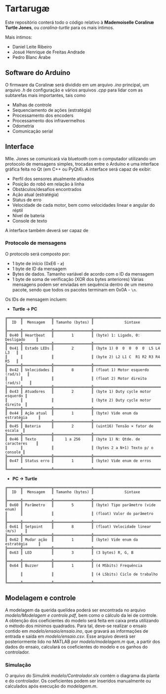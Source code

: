 # Tartarugæ

Este repositório conterá todo o código relativo à **Mademoiselle Coralinæ Turtle Jones**, ou _coralina-turtle_ para os mais íntimos.

Mais íntimos:
* Daniel Leite Ribeiro
* Josué Henrique de Freitas Andrade
* Pedro Blanc Árabe


## Software do Arduíno

O firmware da Coralinæ será dividido em um arquivo _.ino_ principal, um arquivo _.h_ de configuração e vários arquivos _.cpp_ para lidar com as subtarefas mais importantes, tais como
* Malhas de controle
* Sequenciamento de ações (estratégia)
* Processamento dos encoders
* Processamento dos infravermelhos
* Odometria
* Comunicação serial

## Interface 

Mlle. Jones se comunicará via bluetooth com o computador utilizando um protocolo de mensagens simples, trocadas entre o Arduíno e uma interface gráfica feita no Qt (em C++ ou PyQt4). A interface será capaz de exibir:
* Perfil dos sensores atualmente ativados
* Posição do robô em relação à linha
* Obstáculos/desafios encontrados
* Ação atual (estratégia)
* Status de erro
* Velocidade de cada motor, bem como velocidades linear e angular do réptil
* Nível de bateria
* Console de texto

A interface também deverá ser capaz de 

### Protocolo de mensagens

O protocolo será composto por:
* 1 byte de início (0xE6 - `æ`)
* 1 byte de ID da mensagem 
* Bytes de dados. Tamanho variável de acordo com o ID da mensagem
* 1 byte de soma de verificação (XOR dos bytes anteriores)
Várias mensagens podem ser enviadas em sequência dentro de um mesmo pacote, sendo que todos os pacotes terminam em 0x0A - `\n`.

Os IDs de mensagem incluem:
* **Turtle → PC**
```
╔══════╦═════════════╦═════════════════╦════════════════════════════════════╗
║  ID  ║  Mensagem   ║ Tamanho (bytes) ║              Sintaxe               ║
╠══════╬═════════════╬═════════════════╬════════════════════════════════════╣
║ 0x40 ║ Heartbeat   ║        1        ║ (byte) 1: Ligado, 0: Desligado     ║
╠══════╬═════════════╬═════════════════╬════════════════════════════════════╣
║ 0x41 ║ Estado LEDs ║        2        ║ (byte 1) 0  0  0  0  0  L5 L4 L3   ║
║      ║             ║                 ║ (byte 2) L2 L1 C  R1 R2 R3 R4 R5   ║
╠══════╬═════════════╬═════════════════╬════════════════════════════════════╣
║ 0x42 ║ Velocidades ║        8        ║ (float 1) Motor esquerdo (rad/s)   ║
║      ║             ║                 ║ (float 2) Motor direito (rad/s)    ║
╠══════╬═════════════╬═════════════════╬════════════════════════════════════╣
║ 0x43 ║ Atuadores   ║        2        ║ (byte 1) Duty cycle motor esquerdo ║
║      ║             ║                 ║ (byte 2) Duty cycle motor direito  ║
╠══════╬═════════════╬═════════════════╬════════════════════════════════════╣
║ 0x44 ║ Ação atual  ║        1        ║ (byte) Vide enum da estratégia     ║
╠══════╬═════════════╬═════════════════╬════════════════════════════════════╣
║ 0x45 ║ Bateria     ║        2        ║ (uint16) Tensão × fator de escala  ║
╠══════╬═════════════╬═════════════════╬════════════════════════════════════╣
║ 0x46 ║ Texto       ║     1 a 256     ║ (byte 1) N: Qtde. de caracteres    ║
║      ║             ║                 ║ (bytes 2 a N+1) Texto p/ o console ║
╠══════╬═════════════╬═════════════════╬════════════════════════════════════╣
║ 0x47 ║ Status erro ║        1        ║ (byte) Vide enum de erros          ║
╚══════╩═════════════╩═════════════════╩════════════════════════════════════╝
```

* **PC → Turtle**
```
╔══════╦═════════════╦═════════════════╦════════════════════════════════════╗
║  ID  ║  Mensagem   ║ Tamanho (bytes) ║              Sintaxe               ║
╠══════╬═════════════╬═════════════════╬════════════════════════════════════╣
║ 0x60 ║ Parâmetro   ║        5        ║ (byte) Tipo parâmetro (vide enum)  ║
║      ║             ║                 ║ (float) Valor do parâmetro         ║
╠══════╬═════════════╬═════════════════╬════════════════════════════════════╣
║ 0x61 ║ Setpoint    ║        8        ║ (float) Velocidade linear (m/s)    ║
╠══════╬═════════════╬═════════════════╬════════════════════════════════════╣
║ 0x62 ║ Mudar ação  ║        1        ║ (byte) Vide enum da estratégia     ║
╠══════╬═════════════╬═════════════════╬════════════════════════════════════╣
║ 0x63 ║ LED         ║        3        ║ (3 bytes) R, G, B                  ║
╠══════╬═════════════╬═════════════════╬════════════════════════════════════╣
║ 0x64 ║ Buzzer      ║        1        ║ (4 MSbits) Frequência              ║
║      ║             ║                 ║ (4 LSbits) Ciclo de trabalho       ║
╚══════╩═════════════╩═════════════════╩════════════════════════════════════╝
```

## Modelagem e controle

A modelagem da querida quelídea poderá ser encontrada no arquivo _modelo/Modelagem e controle.pdf_, bem como o cálculo da lei de controle. A obtenção dos coeficientes do modelo será feita em caixa preta utilizando o método dos mínimos quadrados. Para tal, deve-se realizar o ensaio contido em _modelo/ensaio/ensaio.ino_, que gravará as informações de entrada e saída em _modelo/ensaio.csv_. Esse arquivo deverá ser posteriormente lido no MATLAB por _modelo/modelagem.m_ que, a partir dos dados do ensaio, calculará os coeficientes do modelo e os ganhos do controlador.

### Simulação

O arquivo do Simulink _modelo/Controlador.slx_ contém o diagrama da planta e do controlador. Os coeficientes podem ser inseridos manualmente ou calculados após execução do _modelagem.m_.
